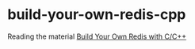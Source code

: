 # build-your-own-redis-cpp
Reading the material [Build Your Own Redis with C/C++](https://build-your-own.org/redis/)
